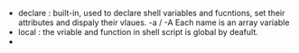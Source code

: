 - declare : built-in, used to declare shell variables and fucntions, set their attributes and dispaly their vlaues.
	-a / -A Each name is an array variable
- local : the vriable and function in shell script is global by deafult.
- 
	
